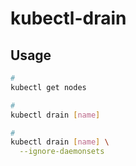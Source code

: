 # kubectl-drain

## Usage

```sh
#
kubectl get nodes

#
kubectl drain [name]

#
kubectl drain [name] \
  --ignore-daemonsets
```
